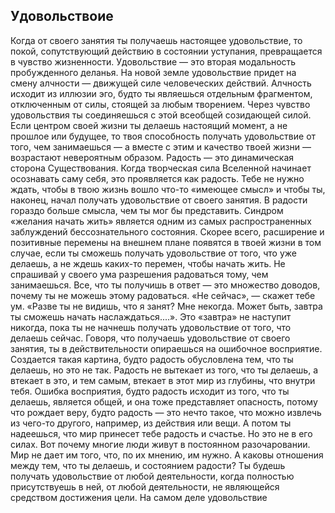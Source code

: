 ## Удовольствоие

Когда от своего занятия ты получаешь настоящее удовольствие, то покой, сопутствующий действию в состоянии уступания, превращается в чувство жизненности. Удовольствие — это вторая модальность
пробужденного деланья. На новой земле удовольствие придет на смену алчности — движущей силе человеческих действий. Алчность исходит из иллюзии эго, будто ты являешься отдельным фрагментом, отключенным от силы, стоящей за любым творением. Через чувство удовольствия ты соединяешься с этой всеобщей созидающей силой.
Если центром своей жизни ты делаешь настоящий момент, а не прошлое или будущее, то твоя способность получать удовольствие от того, чем занимаешься — а вместе с этим и качество твоей жизни — возрастают невероятным образом. Радость — это динамическая сторона
Существования. Когда творческая сила Вселенной начинает осознавать саму себя, это проявляется как радость. Тебе не нужно ждать, чтобы в твою жизнь вошло что-то «имеющее смысл» и чтобы ты, наконец, начал
получать удовольствие от своего занятия. В радости гораздо больше смысла, чем ты мог бы представить. Синдром «желания начать жить» является одним из самых распространенных заблуждений бессознательного состояния. Скорее всего, расширение и позитивные
перемены на внешнем плане появятся в твоей жизни в том случае, если ты сможешь получать удовольствие от того, что уже делаешь, а не ждешь каких-то перемен, чтобы начать жить. Не спрашивай у своего ума
разрешения радоваться тому, чем занимаешься. Все, что ты получишь в ответ — это множество доводов, почему ты не можешь этому радоваться. «Не сейчас», — скажет тебе ум. «Разве ты не видишь, что я занят? Мне некогда. Может быть, завтра ты сможешь начать наслаждаться....». Это «завтра» не наступит никогда, пока ты не начнешь
получать удовольствие от того, что делаешь сейчас.
Говоря, что получаешь удовольствие от своего занятия, ты в действительности опираешься на ошибочное восприятие. Создается такая картина, будто радость обусловлена тем, что ты делаешь, но это не
так. Радость не вытекает из того, что ты делаешь, а втекает в это, и тем самым, втекает в этот мир из глубины, что внутри тебя. Ошибка восприятия, будто радость исходит из того, что ты делаешь, является
общей, и она тоже представляет опасность, потому что рождает веру, будто радость — это нечто такое, что можно извлечь из чего-то другого, например, из действия или вещи. А потом ты надеешься, что мир
принесет тебе радость и счастье. Но это не в его силах. Вот почему многие люди живут в постоянном разочаровании. Мир не дает им того, что, по их мнению, им нужно. А каковы отношения между тем, что ты делаешь, и состоянием радости? Ты будешь получать удовольствие от любой деятельности, когда полностью присутствуешь в ней, от любой деятельности, не
являющейся средством достижения цели. На самом деле удовольствие